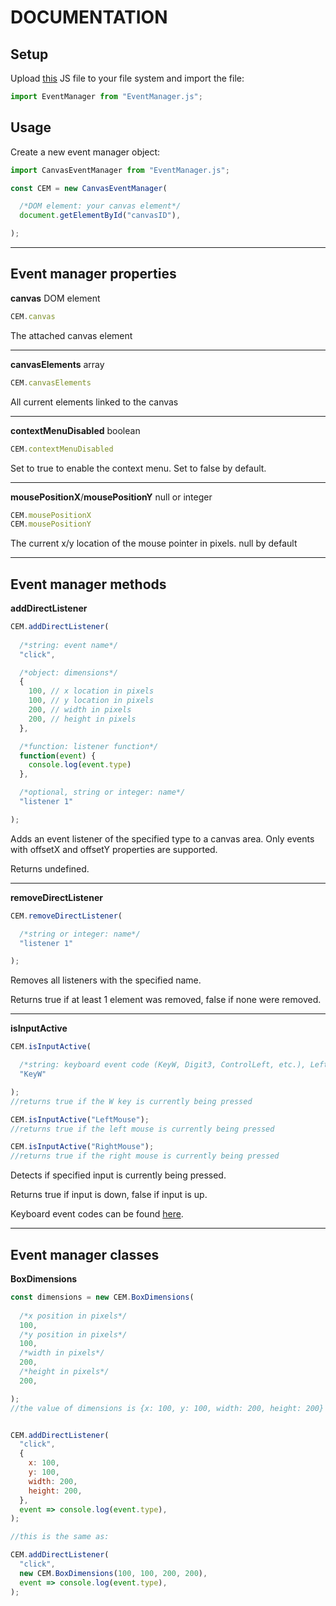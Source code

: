 # **DOCUMENTATION**

## Setup

Upload [this](https://Canvas-event-manager.lilpeen.repl.co/EventManager.js) JS file to your file system and import the file:
```js
import EventManager from "EventManager.js";
```

## Usage

Create a new event manager object:
```js
import CanvasEventManager from "EventManager.js";

const CEM = new CanvasEventManager(

  /*DOM element: your canvas element*/
  document.getElementById("canvasID"),

);
```

---

## Event manager properties

**canvas**
DOM element
```js
CEM.canvas
```
The attached canvas element

---

**canvasElements**
array
```js
CEM.canvasElements
```
All current elements linked to the canvas

---

**contextMenuDisabled**
boolean
```js
CEM.contextMenuDisabled
```
Set to true to enable the context menu. Set to false by default.

---

**mousePositionX**/**mousePositionY**
null or integer
```js
CEM.mousePositionX
CEM.mousePositionY
```
The current x/y location of the mouse pointer in pixels. null by default

---

## Event manager methods

**addDirectListener**
```js
CEM.addDirectListener(
  
  /*string: event name*/
  "click",

  /*object: dimensions*/
  {
    100, // x location in pixels
    100, // y location in pixels
    200, // width in pixels
    200, // height in pixels
  },

  /*function: listener function*/
  function(event) {
    console.log(event.type)
  },

  /*optional, string or integer: name*/
  "listener 1"

);
```
Adds an event listener of the specified type to a canvas area. Only events with offsetX and offsetY properties are supported.

Returns undefined.

---

**removeDirectListener**
```js
CEM.removeDirectListener(

  /*string or integer: name*/
  "listener 1"

);
```
Removes all listeners with the specified name.

Returns true if at least 1 element was removed, false if none were removed.

---

**isInputActive**
```js
CEM.isInputActive(

  /*string: keyboard event code (KeyW, Digit3, ControlLeft, etc.), LeftMouse or RightMouse*/
  "KeyW"

);
//returns true if the W key is currently being pressed

CEM.isInputActive("LeftMouse");
//returns true if the left mouse is currently being pressed

CEM.isInputActive("RightMouse");
//returns true if the right mouse is currently being pressed
```
Detects if specified input is currently being pressed.

Returns true if input is down, false if input is up.

Keyboard event codes can be found [here](https://keycode.info/).

---

## Event manager classes

**BoxDimensions**
```js
const dimensions = new CEM.BoxDimensions(
  
  /*x position in pixels*/
  100,
  /*y position in pixels*/
  100,
  /*width in pixels*/
  200,
  /*height in pixels*/
  200,

);
//the value of dimensions is {x: 100, y: 100, width: 200, height: 200}


CEM.addDirectListener(
  "click",
  {
    x: 100,
    y: 100,
    width: 200,
    height: 200,
  },
  event => console.log(event.type),
);

//this is the same as:

CEM.addDirectListener(
  "click",
  new CEM.BoxDimensions(100, 100, 200, 200),
  event => console.log(event.type),
);
```